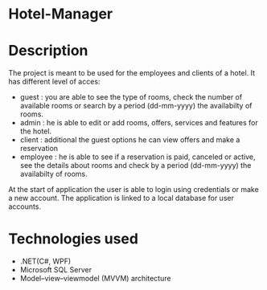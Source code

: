 # Hotel-Manager

# Description
The project is meant to be used for the employees and clients of a hotel. It has different level of acces:
 - guest : you are able to see the type of rooms, check the number of available rooms or search by a period (dd-mm-yyyy) the availabilty of rooms.
 - admin : he is able to edit or add rooms, offers, services and features for the hotel.
 - client : additional the guest options he can view offers and make a reservation
 - employee : he is able to see if a reservation is paid, canceled or active, see the details about rooms and check by a period (dd-mm-yyyy) the availabilty of rooms.

At the start of application the user is able to login using credentials or make a new account. The application is linked to a local database for user accounts.

# Technologies used
 - .NET(C#, WPF)
 - Microsoft SQL Server
 - Model–view–viewmodel (MVVM) architecture
